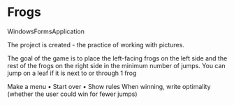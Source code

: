 # Frogs
WindowsFormsApplication

The project is created - the practice of working with pictures.

The goal of the game is to place the left-facing frogs on the left side and the rest of the frogs on the right side in the minimum number of jumps.
You can jump on a leaf if it is next to or through 1 frog
 
Make a menu
• Start over
• Show rules
When winning, write optimality (whether the user could win for fewer jumps)
